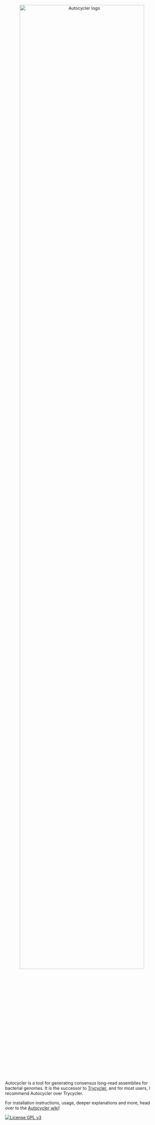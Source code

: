 <p align="center"><img src="https://github.com/rrwick/Autocycler/wiki/images/logo.png" alt="Autocycler logo" width="90%"></p>

Autocycler is a tool for generating consensus long-read assemblies for bacterial genomes. It is the successor to [Trycycler](https://github.com/rrwick/Trycycler), and for most users, I recommend Autocycler over Trycycler.

For installation instructions, usage, deeper explanations and more, head over to the [Autocycler wiki](https://github.com/rrwick/Autocycler/wiki)!

[![License GPL v3](https://img.shields.io/badge/license-GPL%20v3-blue.svg)](https://www.gnu.org/licenses/gpl-3.0.en.html)
